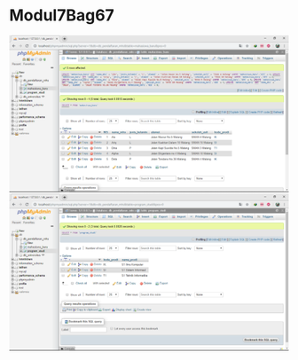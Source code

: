 # Modul7Bag67
![alt text](https://github.com/adristiputri/Modul7Bag67/blob/master/Screenshot%20(158).png)
![alt text](https://github.com/adristiputri/Modul7Bag67/blob/master/Screenshot%20(159).png)
